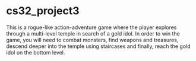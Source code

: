 # cs32_project3
This is a rogue-like action-adventure game where the player explores through a multi-level temple in search of a gold idol. In order to win the game, you will need to combat monsters, find weapons and treasures, descend deeper into the temple using staircases and finally, reach the gold idol on the bottom level. 

